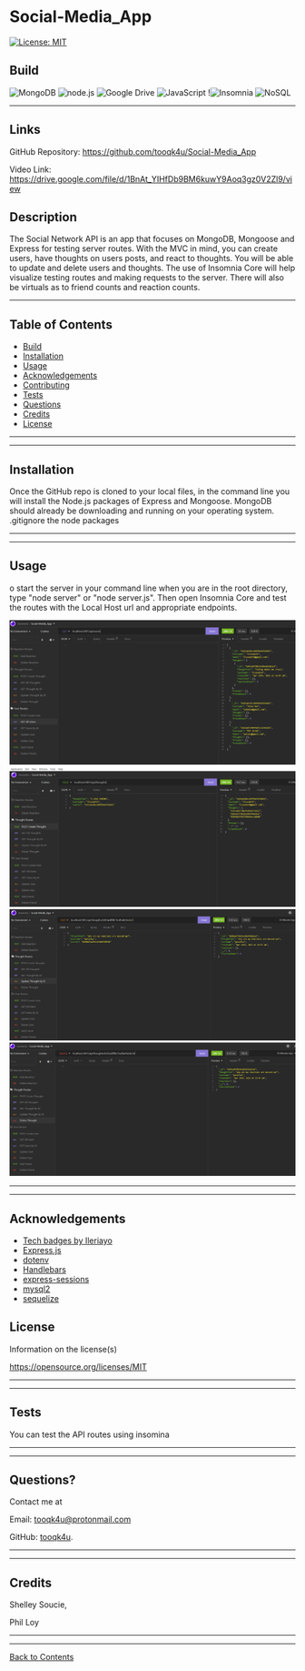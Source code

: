 # Social-Media_App

  [![License: MIT](https://img.shields.io/badge/License-MIT-blue.svg)](https://opensource.org/licenses/MIT)
  ## Build

![MongoDB](https://img.shields.io/badge/MongoDB-%234ea94b.svg?style=for-the-badge&logo=mongodb&logoColor=white)
![node.js](https://img.shields.io/badge/node.js%20-%2343853D.svg?&style=for-the-badge&logo=node.js&logoColor=white)
![Google Drive](https://img.shields.io/badge/Google%20Drive-4285F4?style=for-the-badge&logo=googledrive&logoColor=white)
![JavaScript](https://img.shields.io/badge/javascript%20-%23323330.svg?&style=for-the-badge&logo=javascript&logoColor=%23F7DF1E)
!![Insomnia](https://img.shields.io/badge/Insomnia-black?style=for-the-badge&logo=insomnia&logoColor=5849BE)
![NoSQL](https://img.shields.io/badge/nosql-%2300f.svg?style=for-the-badge&logo=mysql&logoColor=white)


---
## Links
GitHub Repository:  https://github.com/tooqk4u/Social-Media_App

Video Link: https://drive.google.com/file/d/1BnAt_YIHfDb9BM6kuwY9Aoq3gz0V2Zl9/view


## Description 
  
The Social Network API is an app that focuses on MongoDB, Mongoose and Express for testing server routes. With the MVC in mind, you can create users, have thoughts on users posts, and react to thoughts. You will be able to update and delete users and thoughts. The use of Insomnia Core will help visualize testing routes and making requests to the server. There will also be virtuals as to friend counts and reaction counts.

---
  
## Table of Contents 
* [Build](#build)
* [Installation](#installation)
* [Usage](#usage)
* [Acknowledgements](#acknowledgements)
* [Contributing](#contributing)
* [Tests](#tests)
* [Questions](#questions)
* [Credits](#credits)
* [License](#license)

---
---

## Installation


Once the GitHub repo is cloned to your local files, in the command line you will install the Node.js packages of Express and Mongoose. MongoDB should already be downloading and running on your operating system. .gitignore the node packages

---
---

## Usage

o start the server in your command line when you are in the root directory, type "node server" or "node server.js". Then open Insomnia Core and test the routes with the Local Host url and appropriate endpoints.

![GETUser](./utils/images/GET%20ROUTE.PNG  "GET all users")
![POSTThought](./utils/images/POST%20ROUTE.PNG "POST thoughts")
![UPDATEThought](./utils/images/UPDATE%20ROUTE.PNG "UPDATE a thought")
![DELETEThought](./utils/images/DELETE%20ROUTE.PNG "DELETE thought")


---
---


## Acknowledgements

- [Tech badges by Ileriayo](https://github.com/Ileriayo/markdown-badges)
- [Express.js](https://www.npmjs.com/package/express)
- [dotenv](https://www.npmjs.com/package/dotenv)
- [Handlebars](https://handlebarsjs.com/)
- [express-sessions](https://www.npmjs.com/package/express-session)
- [mysql2](https://www.npmjs.com/package/mysql2)
- [sequelize](https://sequelize.org/)


## License

Information on the license(s)

https://opensource.org/licenses/MIT

---
---

## Tests

You can test the API routes using insomina

---
---

## Questions?

Contact me at

Email: [tooqk4u@protonmail.com](mailto:tooqk4u@protonmail.com)

GitHub: [tooqk4u](https://github.com/tooqk4u).

 ---
 ---

## Credits 
 
Shelley Soucie, 

Phil Loy

---
---

[Back to Contents](#table-of-contents)
